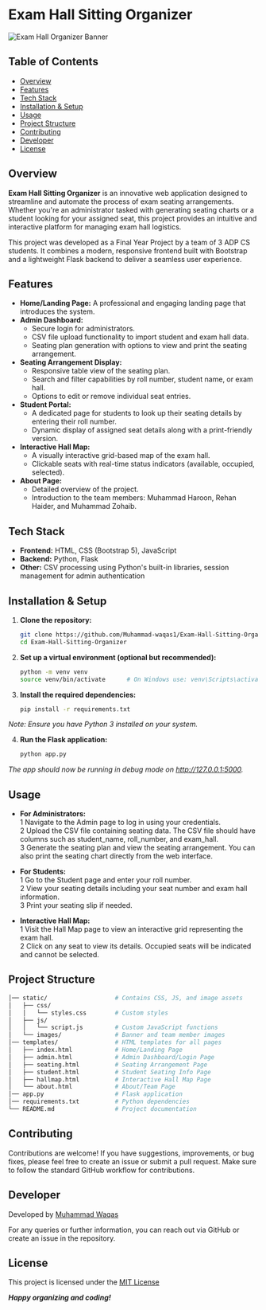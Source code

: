 # Exam Hall Sitting Organizer

![Exam Hall Organizer Banner](static/images/banner.jpg)

## Table of Contents
- [Overview](#overview)
- [Features](#features)
- [Tech Stack](#tech-stack)
- [Installation & Setup](#installation--setup)
- [Usage](#usage)
- [Project Structure](#project-structure)
- [Contributing](#contributing)
- [Developer](#developer)
- [License](#license)

## Overview
**Exam Hall Sitting Organizer** is an innovative web application designed to streamline and automate the process of exam seating arrangements. Whether you're an administrator tasked with generating seating charts or a student looking for your assigned seat, this project provides an intuitive and interactive platform for managing exam hall logistics.

This project was developed as a Final Year Project by a team of 3 ADP CS students. It combines a modern, responsive frontend built with Bootstrap and a lightweight Flask backend to deliver a seamless user experience.

## Features
- **Home/Landing Page:** A professional and engaging landing page that introduces the system.
- **Admin Dashboard:** 
  - Secure login for administrators.
  - CSV file upload functionality to import student and exam hall data.
  - Seating plan generation with options to view and print the seating arrangement.
- **Seating Arrangement Display:** 
  - Responsive table view of the seating plan.
  - Search and filter capabilities by roll number, student name, or exam hall.
  - Options to edit or remove individual seat entries.
- **Student Portal:** 
  - A dedicated page for students to look up their seating details by entering their roll number.
  - Dynamic display of assigned seat details along with a print-friendly version.
- **Interactive Hall Map:** 
  - A visually interactive grid-based map of the exam hall.
  - Clickable seats with real-time status indicators (available, occupied, selected).
- **About Page:** 
  - Detailed overview of the project.
  - Introduction to the team members: Muhammad Haroon, Rehan Haider, and Muhammad Zohaib.

## Tech Stack
- **Frontend:** HTML, CSS (Bootstrap 5), JavaScript
- **Backend:** Python, Flask
- **Other:** CSV processing using Python's built-in libraries, session management for admin authentication

## Installation & Setup

1. **Clone the repository:**
   ```bash
   git clone https://github.com/Muhammad-waqas1/Exam-Hall-Sitting-Organizer.git
   cd Exam-Hall-Sitting-Organizer

2. **Set up a virtual environment (optional but recommended):**
   ```bash
   python -m venv venv
   source venv/bin/activate      # On Windows use: venv\Scripts\activate

3. **Install the required dependencies:**
   ```bash
   pip install -r requirements.txt

_Note: Ensure you have Python 3 installed on your system._

4. **Run the Flask application:**
   ```bash
   python app.py

_The app should now be running in debug mode on http://127.0.0.1:5000._

## Usage
- **For Administrators:**  
1 Navigate to the Admin page to log in using your credentials.  
2 Upload the CSV file containing seating data. The CSV file should have columns such as student_name, roll_number, and exam_hall.  
3 Generate the seating plan and view the seating arrangement. You can also print the seating chart directly from the web interface.

- **For Students:**  
1 Go to the Student page and enter your roll number.  
2 View your seating details including your seat number and exam hall information.  
3 Print your seating slip if needed.

- **Interactive Hall Map:**  
1 Visit the Hall Map page to view an interactive grid representing the exam hall.  
2 Click on any seat to view its details. Occupied seats will be indicated and cannot be selected.

## Project Structure
   ```bash
   │── static/                   # Contains CSS, JS, and image assets
│   ├── css/
│   │   └── styles.css        # Custom styles
│   ├── js/
│   │   └── script.js         # Custom JavaScript functions
│   └── images/               # Banner and team member images
│── templates/                # HTML templates for all pages
│   ├── index.html            # Home/Landing Page
│   ├── admin.html            # Admin Dashboard/Login Page
│   ├── seating.html          # Seating Arrangement Page
│   ├── student.html          # Student Seating Info Page
│   ├── hallmap.html          # Interactive Hall Map Page
│   └── about.html            # About/Team Page
│── app.py                    # Flask application
│── requirements.txt          # Python dependencies
└── README.md                 # Project documentation
```

## Contributing
Contributions are welcome! If you have suggestions, improvements, or bug fixes, please feel free to create an issue or submit a pull request. Make sure to follow the standard GitHub workflow for contributions.

## Developer
Developed by [Muhammad Waqas](https://github.com/Muhammad-waqas1)

For any queries or further information, you can reach out via GitHub or create an issue in the repository.

## License
This project is licensed under the [MIT License]()


**_Happy organizing and coding!_**